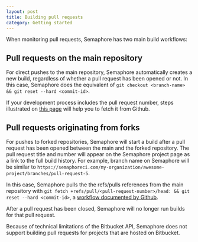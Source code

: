 ```yaml
---
layout: post
title: Building pull requests
category: Getting started
---
```


When monitoring pull requests, Semaphore has two main build workflows:

## Pull requests on the main repository

For direct pushes to the main repository, Semaphore automatically creates a
new build, regardless of whether a pull request has been opened or not.  In
this case, Semaphore does the equivalent of `git checkout <branch-name> && git
reset --hard <commit-id>`.

If your development process includes the pull request number,
steps illustrated on [this page](/docs/how-to-fetch-pull-request-number-from-github.html)
will help you to fetch it from Github.

## Pull requests originating from forks

For pushes to forked repositories, Semaphore will start a build after a pull
request has been opened between the main and the forked repository. The pull
request title and number will appear on the Semaphore project page as a link
to the full build history. For example, branch name on Semaphore will be similar to
`https://semaphoreci.com/my-organization/awesome-project/branches/pull-request-5`.

In this case, Semaphore pulls the the refs/pulls references from the main
repository with `git fetch +refs/pull/<pull-request-number>/head: && git reset
--hard <commit-id>`, a [workflow documented by
Github](https://help.github.com/articles/checking-out-pull-requests-locally/#platform-linux).


After a pull request has been closed, Semaphore will no longer run builds for
that pull request.

Because of technical limitations of the Bitbucket API, Semaphore does not
support building pull requests for projects that are hosted on Bitbucket.

